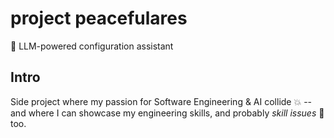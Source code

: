 # project peacefulares

🤖 LLM-powered configuration assistant

## Intro

Side project where my passion for Software Engineering & AI collide 💥 -- and
where I can showcase my engineering skills, and probably _skill issues_ 🤭 too.
